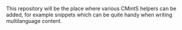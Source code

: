 This repository will be the place where various CMintS helpers can be added, for
example snippets which can be quite handy when writing multilanguage content.
